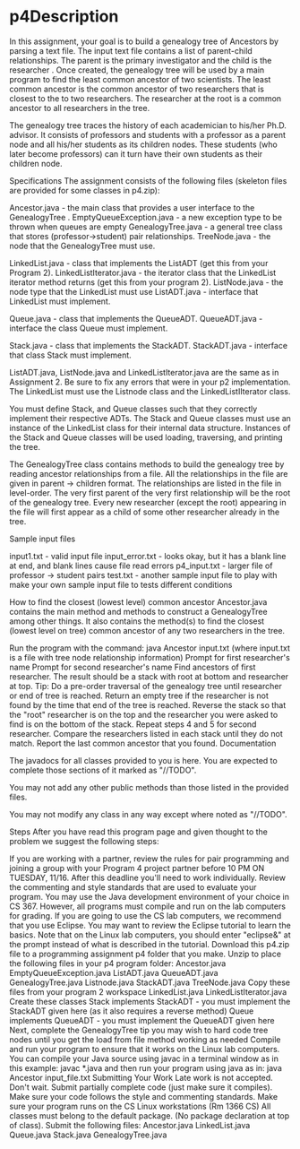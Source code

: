 # p4Description

In this assignment, your goal is to build a genealogy tree of Ancestors by parsing a text file.  The input text file contains a list of parent-child relationships.  The parent is the primary investigator and the child is the researcher .  Once created, the genealogy tree will be used by a main program to find the least common ancestor of two scientists.  The least common ancestor is the common ancestor of two researchers that is closest to the to two researchers.   The researcher at the root is a common ancestor to all researchers in the tree.

The genealogy tree traces the history of each academician to his/her Ph.D. advisor. It consists of professors and students with a professor as a parent node and all his/her students as its children nodes. These students (who later become professors) can it turn have their own students as their children node.

Specifications
The assignment consists of the following files (skeleton files are provided for some classes in p4.zip):

Ancestor.java - the main class that provides a user interface to the GenealogyTree .
EmptyQueueException.java - a new exception type to be thrown when queues are empty
GenealogyTree.java - a general tree class that stores (professor->student) pair relationships.
TreeNode.java - the node that the GenealogyTree must use.

LinkedList.java - class that implements the ListADT (get this from your Program 2).
LinkedListIterator.java - the iterator class that the LinkedList iterator method returns (get this from your program 2).
ListNode.java - the node type that the LinkedList must use
ListADT.java - interface that LinkedList must implement.

Queue.java - class that implements the QueueADT.
QueueADT.java - interface the class Queue must implement.

Stack.java - class that implements the StackADT.
StackADT.java  - interface that class Stack must implement.
 

ListADT.java, ListNode.java and LinkedListIterator.java are the same as in Assignment 2. Be sure to fix any errors that were in your p2 implementation.  The LinkedList must use the Listnode class and the LinkedListIIterator class. 

You must define Stack, and Queue classes such that they correctly implement their respective ADTs.  The Stack and Queue classes must use an instance of the LinkedList class for their internal data structure.  Instances of the Stack and Queue classes will be used loading, traversing, and printing the tree.

The GenealogyTree class contains methods to build the genealogy tree by reading ancestor relationships from a file. All the relationships in the file are given in parent -> children format. The relationships are listed in the file in level-order.  The very first parent of the very first relationship will be the root of the genealogy tree.   Every new researcher (except the root) appearing in the file will first appear as a child of some other researcher already in the tree.

Sample input files

input1.txt  - valid input file
input_error.txt - looks okay, but it has a blank line at end, and blank lines cause file read errors
p4_input.txt - larger file of professor -> student pairs
test.txt - another sample input file to play with
make your own sample input file to tests different conditions


How to find the closest (lowest level) common ancestor
Ancestor.java contains the main method and methods to construct a GenealogyTree among other things.  It also contains the method(s) to find the closest (lowest level on tree) common ancestor of any two researchers in the tree.

Run the program with the command:  java Ancestor input.txt (where input.txt is a file with tree node relationship information)
Prompt for first researcher's name
Prompt for second researcher's name
Find ancestors of first researcher. The result should be a stack with root at bottom and researcher at top.  Tip: Do a pre-order traversal of the genealogy tree until researcher or end of tree is reached.  Return an empty tree if the researcher is not found by the time that end of the tree is reached. 
Reverse the stack so that the "root" researcher is on the top and the researcher you were asked to find is on the bottom of the stack.
Repeat steps 4 and 5 for second researcher.
Compare the researchers listed in each stack until they do not match.  Report the last common ancestor that you found.
Documentation

The javadocs for all classes provided to you is here. You are expected to complete those sections of it marked as "//TODO".

You may not add any other public methods than those listed in the provided files.

You may not modify any class in any way except where noted as "//TODO".

Steps
After you have read this program page and given thought to the problem we suggest the following steps:

If you are working with a partner, review the rules for pair programming and joining a group with your Program 4 project partner before 10 PM ON TUESDAY, 11/16. After this deadline you'll need to work individually.
Review the commenting and style standards that are used to evaluate your program.
You may use the Java development environment of your choice in CS 367. However, all programs must compile and run on the lab computers for grading. If you are going to use the CS lab computers, we recommend that you use Eclipse. You may want to review the Eclipse tutorial to learn the basics. Note that on the Linux lab computers, you should enter "eclipse&" at the prompt instead of what is described in the tutorial.
Download this p4.zip file to a programming assignment p4 folder that you make.  Unzip to place the following files in your p4 program folder:
Ancestor.java
EmptyQueueException.java
ListADT.java
QueueADT.java
GenealogyTree.java
Listnode.java
StackADT.java
TreeNode.java
Copy these files from your program 2 workspace
LinkedList.java
LinkedListIterator.java 
Create these classes
Stack<T> implements StackADT<T> - you must implement the StackADT given here (as it also requires a reverse method)
Queue<T> implements QueueADT<T> - you must implement the QueueADT given here
Next, complete the GenealogyTree 
tip you may wish to hard code tree nodes until you get the load from file method working as needed
Compile and run your program to ensure that it works on the Linux lab computers. You can compile your Java source using javac in a terminal window as in this example:
javac *.java
and then run your program using java as in:
java Ancestor input_file.txt
Submitting Your Work
Late work is not accepted. Don't wait.  Submit partially complete code (just make sure it compiles).
Make sure your code follows the style and commenting standards.
Make sure your program runs on the CS Linux workstations (Rm 1366 CS)
All classes must belong to the default package. (No package declaration at top of class).
Submit the following files:
Ancestor.java
LinkedList.java
Queue.java
Stack.java
GenealogyTree.java
  




